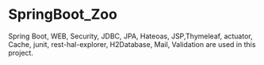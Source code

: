 # SpringBoot_Zoo
Spring Boot, WEB, Security, JDBC, JPA, Hateoas, JSP,Thymeleaf, actuator, Cache, junit, rest-hal-explorer, H2Database, Mail, Validation are used in this project.
